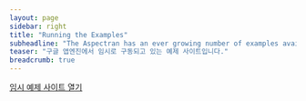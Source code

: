 ```yaml
---
layout: page
sidebar: right
title: "Running the Examples"
subheadline: "The Aspectran has an ever growing number of examples available for developers to learn from."
teaser: "구글 앱엔진에서 임시로 구동되고 있는 예제 사이트입니다."
breadcrumb: true
---
```


<a class="button radius" href="http://examples.aspectran.com" target="_blank" title="Aspectran Examples">임시 예제 사이트 열기</a>
